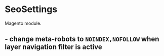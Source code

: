 # SeoSettings
Magento module.

## - change meta-robots to `NOINDEX,NOFOLLOW` when layer navigation filter is active